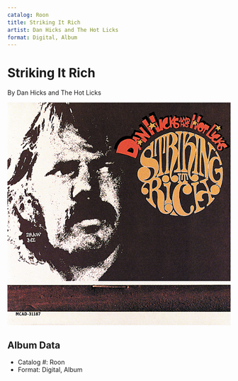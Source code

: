```yaml
---
catalog: Roon
title: Striking It Rich
artist: Dan Hicks and The Hot Licks
format: Digital, Album
---
```


# Striking It Rich

By Dan Hicks and The Hot Licks

![](../../assets/albumcovers/Dan_Hicks_and_The_Hot_Licks-Striking_It_Rich.png)

## Album Data

- Catalog #: Roon
- Format: Digital, Album

